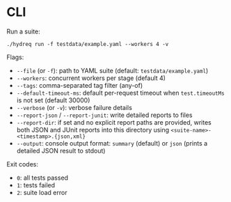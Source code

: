 # CLI

Run a suite:
```
./hydreq run -f testdata/example.yaml --workers 4 -v
```

Flags:
- `--file` (or `-f`): path to YAML suite (default: `testdata/example.yaml`)
- `--workers`: concurrent workers per stage (default 4)
- `--tags`: comma-separated tag filter (any-of)
- `--default-timeout-ms`: default per-request timeout when `test.timeoutMs` is not set (default 30000)
- `--verbose` (or `-v`): verbose failure details
- `--report-json` / `--report-junit`: write detailed reports to files
- `--report-dir`: if set and no explicit report paths are provided, writes both JSON and JUnit reports into this directory using `<suite-name>-<timestamp>.{json,xml}`
- `--output`: console output format: `summary` (default) or `json` (prints a detailed JSON result to stdout)

Exit codes:
- `0`: all tests passed
- `1`: tests failed
- `2`: suite load error

